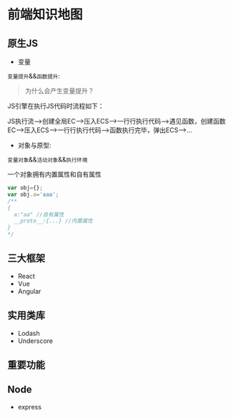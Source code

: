 # 前端知识地图

## 原生JS
- 变量

`变量提升`&&`函数提升`:
> 为什么会产生变量提升？

JS引擎在执行JS代码时流程如下：

JS执行流-->创建全局EC-->压入ECS-->一行行执行代码-->遇见函数，创建函数EC-->压入ECS-->一行行执行代码-->函数执行完毕，弹出ECS-->...



- 对象与原型:

`变量对象`&&`活动对象`&&`执行环境`


一个对象拥有内置属性和自有属性
```javascript
var obj={};
var obj.a='aaa';
/**
{
  a:"aa" //自有属性
  __proto__:{...} //内置属性
}
*/
```
## 三大框架
- React
- Vue
- Angular
## 实用类库
- Lodash
- Underscore
## 重要功能

## Node
- express
